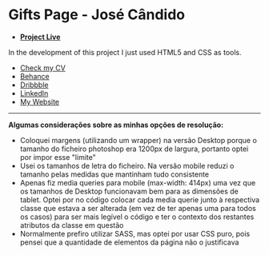 # Gifts Page - José Cândido

- [**Project Live**](https://josepedrocandido.github.io/gifts-page/index.html)

In the development of this project I just used HTML5 and CSS as tools.

- [Check my CV](https://drive.google.com/file/d/1E8uP6OYWMNR4uzvE12Vd4mQskgfX3-Y_/view)
- [Behance](https://www.behance.net/josepedrocandido)
- [Dribbble](https://dribbble.com/josepedrocandido)
- [LinkedIn](https://www.linkedin.com/in/josepedrocandido/)
- [My Website](https://josepedrocandido.pt/)

***

**Algumas considerações sobre as minhas opções de resolução:**

- Coloquei margens (utilizando um wrapper) na versão Desktop porque o tamanho do ficheiro photoshop era 1200px de largura, portanto optei por impor esse "limite"
- Usei os tamanhos de letra do ficheiro. Na versão mobile reduzi o tamanho pelas medidas que mantinham tudo consistente
- Apenas fiz media queries para mobile (max-width: 414px) uma vez que os tamanhos de Desktop funcionavam bem para as dimensões de tablet. Optei por no código colocar cada media querie junto à respectiva classe que estava a ser alterada (em vez de ter apenas uma para todos os casos) para ser mais legível o código e ter o contexto dos restantes atributos da classe em questão
- Normalmente prefiro utilizar SASS, mas optei por usar CSS puro, pois pensei que a quantidade de elementos da página não o justificava
